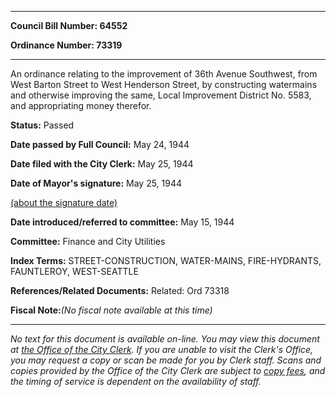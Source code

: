 

********

**Council Bill Number: 64552**
   
**Ordinance Number: 73319**
********

 An ordinance relating to the improvement of 36th Avenue Southwest, from West Barton Street to West Henderson Street, by constructing watermains and otherwise improving the same, Local Improvement District No. 5583, and appropriating money therefor.

**Status:** Passed
   
**Date passed by Full Council:** May 24, 1944
   
**Date filed with the City Clerk:** May 25, 1944
   
**Date of Mayor's signature:** May 25, 1944
   
[(about the signature date)](/~public/approvaldate.htm)
   
   
   
**Date introduced/referred to committee:** May 15, 1944
   
**Committee:** Finance and City Utilities
   
   
**Index Terms:** STREET-CONSTRUCTION, WATER-MAINS, FIRE-HYDRANTS, FAUNTLEROY, WEST-SEATTLE

**References/Related Documents:** Related: Ord 73318

**Fiscal Note:**_(No fiscal note available at this time)_
********

_No text for this document is available on-line. You may view this document at [the Office of the City Clerk](http://www.seattle.gov/leg/clerk/contactUs.htm). If you are unable to visit the Clerk's Office, you may request a copy or scan be made for you by Clerk staff. Scans and copies provided by the Office of the City Clerk are subject to [copy fees](http://clerk.seattle.gov/~public/clerkfees.htm), and the timing of service is dependent on the availability of staff._

